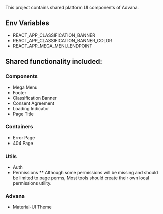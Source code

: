 This project contains shared platform UI components of Advana.

## Env Variables
* REACT_APP_CLASSIFICATION_BANNER
* REACT_APP_CLASSIFICATION_BANNER_COLOR
* REACT_APP_MEGA_MENU_ENDPOINT

## Shared functionality included:

### Components
* Mega Menu
* Footer
* Classification Banner
* Consent Agreement
* Loading Indicator
* Page Title

### Containers
* Error Page
* 404 Page

### Utils
* Auth
* Permissions
** Although some permissions will be missing and should be limited to page perms, Most tools should create their own local permissions utility.

### Advana
* Material-UI Theme